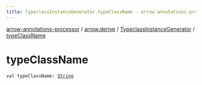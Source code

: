 ```yaml
---
title: TypeclassInstanceGenerator.typeClassName - arrow-annotations-processor
---
```


[arrow-annotations-processor](../../index.html) / [arrow.derive](../index.html) / [TypeclassInstanceGenerator](index.html) / [typeClassName](./type-class-name.html)

# typeClassName

`val typeClassName: `[`String`](https://kotlinlang.org/api/latest/jvm/stdlib/kotlin/-string/index.html)